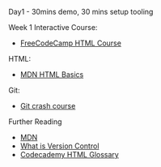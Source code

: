 Day1 - 30mins demo, 30 mins setup tooling

Week 1 Interactive Course:
- [FreeCodeCamp HTML Course](https://www.freecodecamp.org/learn/responsive-web-design/#basic-html-and-html5)

HTML:
- [MDN HTML Basics](https://developer.mozilla.org/en-US/docs/Learn/HTML/Introduction_to_HTML/Getting_started)

Git:
- [Git crash course](https://www.freecodecamp.org/news/learn-the-basics-of-git-in-under-10-minutes-da548267cc91/)

Further Reading
- [MDN](https://developer.mozilla.org/en-US/)
- [What is Version Control](https://www.atlassian.com/git/tutorials/what-is-version-control) 
- [Codecademy HTML Glossary](https://www.codecademy.com/article/glossary-html)